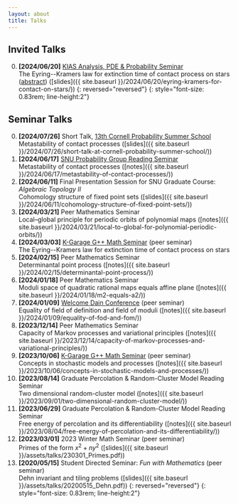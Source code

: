 ```yaml
---
layout: about
title: Talks
---
```


## Invited Talks

0. **[2024/06/20]** [KIAS Analysis, PDE & Probability Seminar](http://newton.kias.re.kr/~appseminar/)<br>
The Eyring--Kramers law for extinction time of contact process on stars ([abstract](https://www.kias.re.kr/kias/activities/seminars/view.do?seqno=PGN1720240530-0003&menuNo=404003)) ([slides]({{ site.baseurl }}/2024/06/20/eyring-kramers-for-contact-on-stars/))
{: reversed="reversed"}
{: style="font-size: 0.83rem; line-height:2"}



## Seminar Talks

0. **[2024/07/26]** Short Talk, [13th Cornell Probability Summer School](https://math.cornell.edu/13th-cornell-probability-summer-school)<br>
Metastability of contact processes ([slides]({{ site.baseurl }}/2024/07/26/short-talk-at-cornell-probability-summer-school/))
0. **[2024/06/17]** [SNU Probability Group Reading Seminar](https://sites.google.com/view/snuprob/seminar/reading-seminar?authuser=0)<br>
Metastability of contact processes ([notes]({{ site.baseurl }}/2024/06/17/metastability-of-contact-processes/))
0. **[2024/06/11]** Final Presentation Session for SNU Graduate Course: *Algebraic Topology II*<br>
Cohomology structure of fixed point sets ([slides]({{ site.baseurl }}/2024/06/11/cohomology-structure-of-fixed-point-sets/))
0. **[2024/03/21]** Peer Mathematics Seminar<br>
Local–global principle for periodic orbits of polynomial maps ([notes]({{ site.baseurl }}/2024/03/21/local-to-global-for-polynomial-periodic-orbits/))
0. **[2024/03/03]** [K-Garage G++ Math Seminar](https://sites.google.com/view/math-seminar) (peer seminar)<br>
The Eyring--Kramers law for extinction time of contact process on stars
0. **[2024/02/15]** Peer Mathematics Seminar<br>
Determinantal point process ([notes]({{ site.baseurl }}/2024/02/15/determinantal-point-process/))
0. **[2024/01/18]** Peer Mathematics Seminar<br>
Moduli space of quadratic rational maps equals affine plane ([notes]({{ site.baseurl }}/2024/01/18/m2-equals-a2/))
0. **[2024/01/09]** [Welcome Dain Conference](https://sites.google.com/view/wdc2024/home?authuser=0) (peer seminar)<br>
Equality of field of definition and field of moduli ([notes]({{ site.baseurl }}/2024/01/09/equality-of-fod-and-fom/))
0. **[2023/12/14]** Peer Mathematics Seminar<br>
Capacity of Markov processes and variational principles ([notes]({{ site.baseurl }}/2023/12/14/capacity-of-markov-processes-and-variational-principles/))
0. **[2023/10/06]** [K-Garage G++ Math Seminar](https://sites.google.com/view/math-seminar) (peer seminar)<br>
Concepts in stochastic models and processes ([notes]({{ site.baseurl }}/2023/10/06/concepts-in-stochastic-models-and-processes/))
0. **[2023/08/14]** Graduate Percolation & Random-Cluster Model Reading Seminar<br>
Two dimensional random-cluster model ([notes]({{ site.baseurl }}/2023/09/01/two-dimensional-random-cluster-model/))
0. **[2023/06/29]** Graduate Percolation & Random-Cluster Model Reading Seminar<br>
Free energy of percolation and its differentiability ([notes]({{ site.baseurl }}/2023/08/04/free-energy-of-percolation-and-its-differentiability/))
0. **[2023/03/01]** 2023 Winter Math Seminar (peer seminar)<br>
Primes of the form $x^2+ny^2$ ([slides]({{ site.baseurl }}/assets/talks/230301_Primes.pdf))
1. **[2020/05/15]** Student Directed Seminar: *Fun with Mathematics* (peer seminar)<br>
Dehn invariant and tiling problems ([slides]({{ site.baseurl }}/assets/talks/20200515_Dehn.pdf))
{: reversed="reversed"}
{: style="font-size: 0.83rem; line-height:2"}